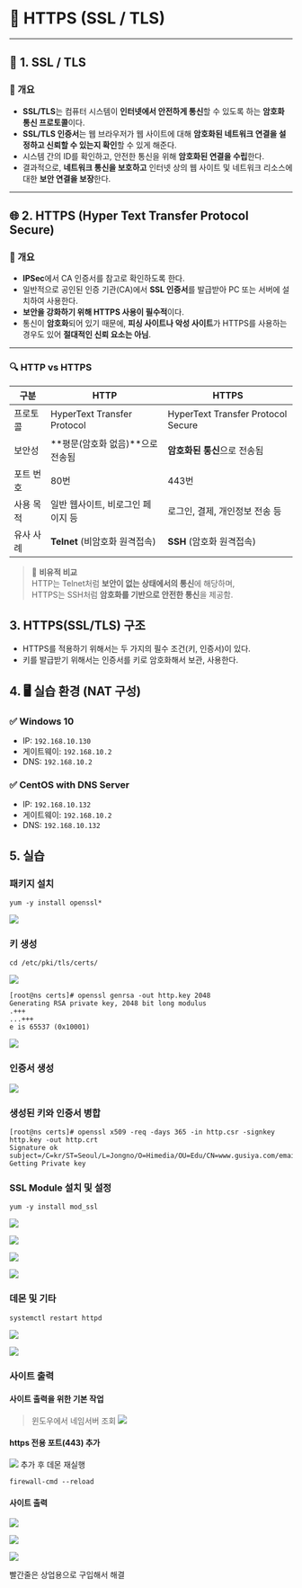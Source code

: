 # 📘 HTTPS (SSL / TLS)

---

## 🔐 1. SSL / TLS

### 📌 개요
- **SSL/TLS**는 컴퓨터 시스템이 **인터넷에서 안전하게 통신**할 수 있도록 하는 **암호화 통신 프로토콜**이다.
- **SSL/TLS 인증서**는 웹 브라우저가 웹 사이트에 대해 **암호화된 네트워크 연결을 설정하고 신뢰할 수 있는지 확인**할 수 있게 해준다.
- 시스템 간의 ID를 확인하고, 안전한 통신을 위해 **암호화된 연결을 수립**한다.
- 결과적으로, **네트워크 통신을 보호하고** 인터넷 상의 웹 사이트 및 네트워크 리소스에 대한 **보안 연결을 보장**한다.

---

## 🌐 2. HTTPS (Hyper Text Transfer Protocol Secure)

### 📌 개요
- **IPSec**에서 CA 인증서를 참고로 확인하도록 한다.
- 일반적으로 공인된 인증 기관(CA)에서 **SSL 인증서**를 발급받아 PC 또는 서버에 설치하여 사용한다.
- **보안을 강화하기 위해 HTTPS 사용이 필수적**이다.
- 통신이 **암호화**되어 있기 때문에, **피싱 사이트나 악성 사이트**가 HTTPS를 사용하는 경우도 있어 **절대적인 신뢰 요소는 아님**.

---

### 🔍 HTTP vs HTTPS

| 구분 | HTTP | HTTPS |
|------|------|-------|
| 프로토콜 | HyperText Transfer Protocol | HyperText Transfer Protocol Secure |
| 보안성 | **평문(암호화 없음)**으로 전송됨 | **암호화된 통신**으로 전송됨 |
| 포트 번호 | 80번 | 443번 |
| 사용 목적 | 일반 웹사이트, 비로그인 페이지 등 | 로그인, 결제, 개인정보 전송 등 |
| 유사 사례 | **Telnet** (비암호화 원격접속) | **SSH** (암호화 원격접속) |

> 📌 **비유적 비교**  
> HTTP는 Telnet처럼 **보안이 없는 상태에서의 통신**에 해당하며,  
> HTTPS는 SSH처럼 **암호화를 기반으로 안전한 통신**을 제공함.

## 3. HTTPS(SSL/TLS) 구조

- HTTPS를 적용하기 위해서는 두 가지의 필수 조건(키, 인증서)이 있다.
- 키를 발급받기 위해서는 인증서를 키로 암호화해서 보관, 사용한다.


## 4. 🖥️ 실습 환경 (NAT 구성)

### ✅ Windows 10
- IP: `192.168.10.130`
- 게이트웨이: `192.168.10.2`
- DNS: `192.168.10.2`

### ✅ CentOS with DNS Server
- IP: `192.168.10.132`
- 게이트웨이: `192.168.10.2`
- DNS: `192.168.10.132`

## 5. 실습

### 패키지 설치
```
yum -y install openssl*
```
![](./img/HTTPS.img/0001.png)

### 키 생성
```
cd /etc/pki/tls/certs/
```
![](./img/HTTPS.img/0002.png)

```
[root@ns certs]# openssl genrsa -out http.key 2048
Generating RSA private key, 2048 bit long modulus
.+++
...+++
e is 65537 (0x10001)
```

![](./img/HTTPS.img/0003.png)

### 인증서 생성

![](./img/HTTPS.img/0004.png)


### 생성된 키와 인증서 병합

```
[root@ns certs]# openssl x509 -req -days 365 -in http.csr -signkey http.key -out http.crt
Signature ok
subject=/C=kr/ST=Seoul/L=Jongno/O=Himedia/OU=Edu/CN=www.gusiya.com/emailAddress=samadal@gusiya.com
Getting Private key
```

### SSL Module 설치 및 설정
```
yum -y install mod_ssl
```
![](./img/HTTPS.img/0005.png)

![](./img/HTTPS.img/0006.png)

![](./img/HTTPS.img/0007.png)

![](./img/HTTPS.img/0008.png)

### 데몬 및 기타

```
systemctl restart httpd
```
![](./img/HTTPS.img/0009.png)

![](./img/HTTPS.img/0010.png)


### 사이트 출력

#### 사이트 출력을 위한 기본 작업
>윈도우에서 네임서버 조회
![](./img/HTTPS.img/0011.png)

#### https 전용 포트(443) 추가

![](./img/HTTPS.img/0012.png)
추가 후 데몬 재실행
```
firewall-cmd --reload
```

#### 사이트 출력 
![](./img/HTTPS.img/0013.png)

![](./img/HTTPS.img/0014.png)

![](./img/HTTPS.img/0015.png)

빨간줄은 상업용으로 구입해서 해결